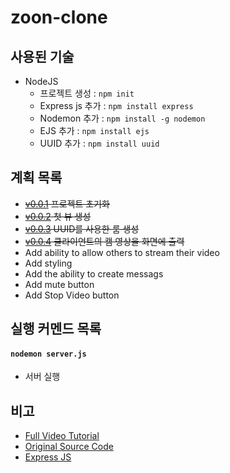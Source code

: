 # zoon-clone 

## 사용된 기술
 - NodeJS 
    - 프로젝트 생성 : `npm init`
    - Express js 추가 : `npm install express`
    - Nodemon 추가 : `npm install -g nodemon`
    - EJS 추가 : `npm install ejs`
    - UUID 추가 : `npm install uuid`

## 계획 목록
 - ~~[v0.0.1][v0.0.1] 프로젝트 초기화~~
 - ~~[v0.0.2][v0.0.2] 첫 뷰 생성~~
 - ~~[v0.0.3][v0.0.3] UUID를 사용한 룸 생성~~
 - ~~[v0.0.4][v0.0.4] 클라이언트의 캠 영상을 화면에 출력~~
 - Add ability to allow others to stream their video
 - Add styling
 - Add the ability to create messags
 - Add mute button
 - Add Stop Video button

## 

## 실행 커멘드 목록

#### `nodemon server.js`
 - 서버 실행




## 비고 
 - [Full Video Tutorial][vid]
 - [Original Source Code][github]
 - [Express JS][express]


[v0.0.1]: http://ginno.synology.me:3000/EDUCATION/zoone-clone/src/v0.0.1
[v0.0.2]: http://ginno.synology.me:3000/EDUCATION/zoone-clone/src/v0.0.2
[v0.0.3]: http://ginno.synology.me:3000/EDUCATION/zoone-clone/src/v0.0.3
[v0.0.4]: http://ginno.synology.me:3000/EDUCATION/zoone-clone/src/v0.0.4

[vid]: https://www.youtube.com/watch?v=ZVznzY7EjuY
[github]: https://github.com/CleverProgrammers/nodejs-zoom-clone
[express]: https://expressjs.com